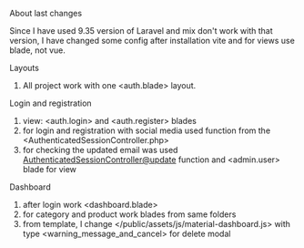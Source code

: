 About last changes

Since I have used 9.35 version of Laravel and mix don't work with that version, 
I have changed some config after installation vite and for views use blade, not vue.

Layouts

1. All project work with one <auth.blade> layout.

Login and registration
1. view: <auth.login> and <auth.register> blades
2. for login and registration with social media used function from the <AuthenticatedSessionController.php>
3. for checking the updated email was used <AuthenticatedSessionController@update> function and <admin.user> blade for view

Dashboard

1. after login work <dashboard.blade>
2. for category and product work blades from same folders
3. from template, I change </public/assets/js/material-dashboard.js> <showSwal function> with type <warning_message_and_cancel> for delete modal
